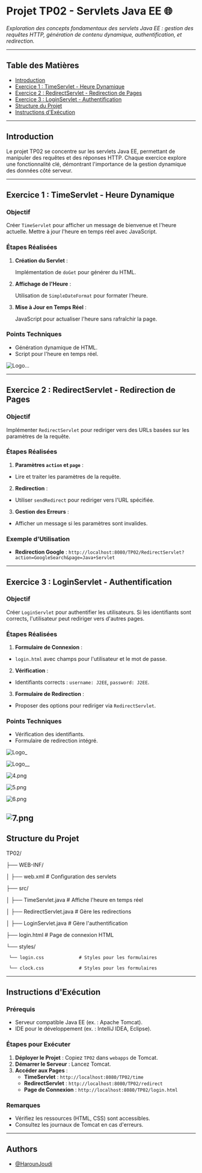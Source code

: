 
# Projet TP02 - Servlets Java EE 🌐


_Exploration des concepts fondamentaux des servlets Java EE : gestion des requêtes HTTP, génération de contenu dynamique, authentification, et redirection._

---

## Table des Matières
- [Introduction](#introduction)
- [Exercice 1 : TimeServlet - Heure Dynamique](#exercice-1-timeservlet)
- [Exercice 2 : RedirectServlet - Redirection de Pages](#exercice-2-redirectservlet)
- [Exercice 3 : LoginServlet - Authentification](#exercice-3-loginservlet)
- [Structure du Projet](#structure-du-projet)
- [Instructions d'Exécution](#instructions-dexécution)

---

## Introduction

Le projet TP02 se concentre sur les servlets Java EE, permettant de manipuler des requêtes et des réponses HTTP. Chaque exercice explore une fonctionnalité clé, démontrant l'importance de la gestion dynamique des données côté serveur.

---

## Exercice 1 : TimeServlet - Heure Dynamique

### Objectif
Créer `TimeServlet` pour afficher un message de bienvenue et l'heure actuelle. Mettre à jour l'heure en temps réel avec JavaScript.

### Étapes Réalisées
1. **Création du Servlet** : 

    Implémentation de `doGet` pour générer du HTML.

2. **Affichage de l'Heure** :

    Utilisation de `SimpleDateFormat` pour formater l'heure.
3. **Mise à Jour en Temps Réel** :

    JavaScript pour actualiser l'heure sans rafraîchir la page.

### Points Techniques
- Génération dynamique de HTML.
- Script pour l'heure en temps réel.

![Logo...](https://i.postimg.cc/bJtKH0N5/1.png)

---

## Exercice 2 : RedirectServlet - Redirection de Pages

### Objectif
Implémenter `RedirectServlet` pour rediriger vers des URLs basées sur les paramètres de la requête.

### Étapes Réalisées
   1. **Paramètres `action` et `page`** :
          
   -  Lire et traiter les paramètres de la requête.

   2. **Redirection** :

   -  Utiliser `sendRedirect` pour rediriger vers l'URL spécifiée.

   3. **Gestion des Erreurs** :
   - Afficher un message si les paramètres sont invalides.

### Exemple d'Utilisation
- **Redirection Google** :
`http://localhost:8080/TP02/RedirectServlet?action=GoogleSearch&page=Java+Servlet`

---

## Exercice 3 : LoginServlet - Authentification

### Objectif
Créer `LoginServlet` pour authentifier les utilisateurs. Si les identifiants sont corrects, l'utilisateur peut rediriger vers d'autres pages.

### Étapes Réalisées
1. **Formulaire de Connexion** :
 - `login.html` avec champs pour l'utilisateur et le mot de passe.
2. **Vérification** :
 - Identifiants corrects : `username: J2EE`, `password: J2EE`.
3. **Formulaire de Redirection** :
 - Proposer des options pour rediriger via `RedirectServlet`.

### Points Techniques
- Vérification des identifiants.
- Formulaire de redirection intégré.

![Logo_](https://i.postimg.cc/MZRYxPF4/2.png)


![Logo__](https://i.postimg.cc/qRcgD31m/3.png)


![4.png](https://i.postimg.cc/Z5q7TP3d/4.png)


![5.png](https://i.postimg.cc/6psqKcFH/5.png)


![6.png](https://i.postimg.cc/2jbBf1VS/6.png)


![7.png](https://i.postimg.cc/T2Dh4B4y/7.png)
---

## Structure du Projet

TP02/

├── WEB-INF/

│   ├── web.xml               # Configuration des servlets

├── src/

│   ├── TimeServlet.java      # Affiche l'heure en temps réel

│   ├── RedirectServlet.java  # Gère les redirections

│   ├── LoginServlet.java     # Gère l'authentification

├── login.html                # Page de connexion HTML

└── styles/

     └── login.css             # Styles pour les formulaires

     └── clock.css             # Styles pour les formulaires

---

## Instructions d'Exécution

### Prérequis
- Serveur compatible Java EE (ex. : Apache Tomcat).
- IDE pour le développement (ex. : IntelliJ IDEA, Eclipse).

### Étapes pour Exécuter
1. **Déployer le Projet** : Copiez `TP02` dans `webapps` de Tomcat.
2. **Démarrer le Serveur** : Lancez Tomcat.
3. **Accéder aux Pages** :
   - **TimeServlet** : `http://localhost:8080/TP02/time`
   - **RedirectServlet** : `http://localhost:8080/TP02/redirect`
   - **Page de Connexion** : `http://localhost:8080/TP02/login.html`

### Remarques
- Vérifiez les ressources (HTML, CSS) sont accessibles.
- Consultez les journaux de Tomcat en cas d'erreurs.
---


## Authors

- [@HarounJoudi](https://www.github.com/)

